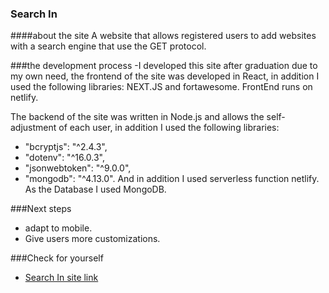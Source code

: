 ### Search In

####about the site
 A website that allows registered users to add websites with a search engine that use the GET protocol.

###the development process
-I developed this site after graduation due to my own need, the frontend of the site was developed in React, in addition I used the following libraries:
NEXT.JS and fortawesome.
FrontEnd runs on netlify.

The backend of the site was written in Node.js and allows the self-adjustment of each user, in addition I used the following libraries:
-   "bcryptjs": "^2.4.3",
-    "dotenv": "^16.0.3",
-   "jsonwebtoken": "^9.0.0",
-  "mongodb": "^4.13.0".
And in addition I used serverless function netlify.
As the Database I used MongoDB.

###Next steps
- adapt to mobile.
- Give users more customizations.

###Check for yourself
- [Search In site link](https://searchin.netlify.app "Search In site link")
